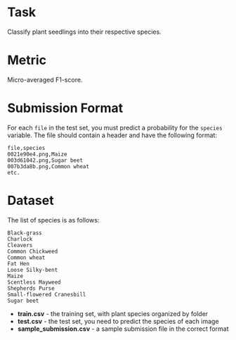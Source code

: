# Task

Classify plant seedlings into their respective species.

# Metric

Micro-averaged F1-score.

# Submission Format

For each `file` in the test set, you must predict a probability for the `species` variable. The file should contain a header and have the following format:

```
file,species
0021e90e4.png,Maize
003d61042.png,Sugar beet
007b3da8b.png,Common wheat
etc.
```

# Dataset

The list of species is as follows:

```
Black-grass
Charlock
Cleavers
Common Chickweed
Common wheat
Fat Hen
Loose Silky-bent
Maize
Scentless Mayweed
Shepherds Purse
Small-flowered Cranesbill
Sugar beet
```

- **train.csv** - the training set, with plant species organized by folder
- **test.csv** - the test set, you need to predict the species of each image
- **sample_submission.csv** - a sample submission file in the correct format